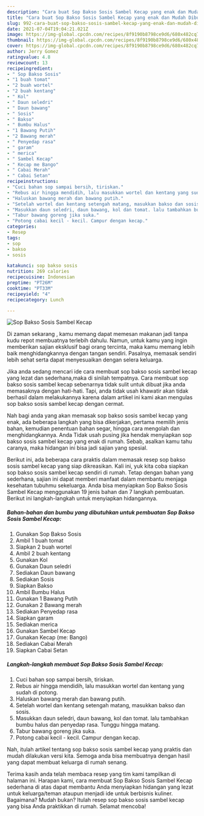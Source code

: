 ```yaml
---
description: "Cara buat Sop Bakso Sosis Sambel Kecap yang enak dan Mudah Dibuat"
title: "Cara buat Sop Bakso Sosis Sambel Kecap yang enak dan Mudah Dibuat"
slug: 992-cara-buat-sop-bakso-sosis-sambel-kecap-yang-enak-dan-mudah-dibuat
date: 2021-07-04T19:04:21.021Z
image: https://img-global.cpcdn.com/recipes/8f9190b8798ce9d6/680x482cq70/sop-bakso-sosis-sambel-kecap-foto-resep-utama.jpg
thumbnail: https://img-global.cpcdn.com/recipes/8f9190b8798ce9d6/680x482cq70/sop-bakso-sosis-sambel-kecap-foto-resep-utama.jpg
cover: https://img-global.cpcdn.com/recipes/8f9190b8798ce9d6/680x482cq70/sop-bakso-sosis-sambel-kecap-foto-resep-utama.jpg
author: Jerry Gomez
ratingvalue: 4.8
reviewcount: 13
recipeingredient:
- " Sop Bakso Sosis"
- "1 buah tomat"
- "2 buah wortel"
- "2 buah kentang"
- " Kol"
- " Daun seledri"
- " Daun bawang"
- " Sosis"
- " Bakso"
- " Bumbu Halus"
- "1 Bawang Putih"
- "2 Bawang merah"
- " Penyedap rasa"
- " garam"
- " merica"
- " Sambel Kecap"
- " Kecap me Bango"
- " Cabai Merah"
- " Cabai Setan"
recipeinstructions:
- "Cuci bahan sop sampai bersih, tiriskan."
- "Rebus air hingga mendidih, lalu masukkan wortel dan kentang yang sudah di potong."
- "Haluskan bawang merah dan bawang putih."
- "Setelah wortel dan kentang setengah matang, masukkan bakso dan sosis."
- "Masukkan daun seledri, daun bawang, kol dan tomat. lalu tambahkan bumbu halus dan penyedap rasa. Tunggu hingga matang."
- "Tabur bawang goreng jika suka."
- "Potong cabai kecil - kecil. Campur dengan kecap."
categories:
- Resep
tags:
- sop
- bakso
- sosis

katakunci: sop bakso sosis 
nutrition: 269 calories
recipecuisine: Indonesian
preptime: "PT26M"
cooktime: "PT33M"
recipeyield: "4"
recipecategory: Lunch

---
```



![Sop Bakso Sosis Sambel Kecap](https://img-global.cpcdn.com/recipes/8f9190b8798ce9d6/680x482cq70/sop-bakso-sosis-sambel-kecap-foto-resep-utama.jpg)

Di zaman  sekarang , kamu memang dapat memesan makanan jadi tanpa kudu repot membuatnya terlebih dahulu. Namun, untuk kamu yang ingin memberikan sajian eksklusif bagi orang tercinta, maka kamu memang lebih baik menghidangkannya dengan tangan sendiri. Pasalnya, memasak sendiri lebih sehat serta dapat menyesuaikan dengan selera keluarga.

Jika anda sedang mencari ide cara membuat sop bakso sosis sambel kecap yang lezat dan sederhana,maka di sinilah tempatnya. Cara membuat sop bakso sosis sambel kecap  sebenarnya tidak sulit untuk dibuat jika anda memasaknya dengan hati-hati. Tapi, anda tidak usah khawatir akan tidak berhasil dalam melakukannya 
karena dalam artikel ini kami akan mengulas sop bakso sosis sambel kecap dengan cermat.  



Nah bagi anda yang akan memasak sop bakso sosis sambel kecap yang enak, ada beberapa langkah yang bisa dikerjakan, pertama memilih jenis bahan, kemudian penentuan bahan segar, hingga cara mengolah dan menghidangkannya. Anda Tidak usah pusing jika hendak menyiapkan sop bakso sosis sambel kecap yang enak di rumah. Sebab, asalkan kamu  tahu caranya, maka hidangan ini bisa jadi sajian yang spesial.

Berikut ini, ada beberapa cara praktis  dalam memasak resep sop bakso sosis sambel kecap yang siap dikreasikan. Kali ini, yuk kita coba siapkan sop bakso sosis sambel kecap sendiri di rumah. Tetap dengan bahan yang sederhana, sajian ini dapat memberi manfaat dalam membantu menjaga kesehatan tubuhmu sekeluarga. Anda bisa menyiapkan Sop Bakso Sosis Sambel Kecap menggunakan 19 jenis bahan dan 7 langkah pembuatan. Berikut ini langkah-langkah untuk menyiapkan hidangannya.

<!--inarticleads1-->

##### Bahan-bahan dan bumbu yang dibutuhkan untuk pembuatan Sop Bakso Sosis Sambel Kecap:

1. Gunakan  Sop Bakso Sosis
1. Ambil 1 buah tomat
1. Siapkan 2 buah wortel
1. Ambil 2 buah kentang
1. Gunakan  Kol
1. Gunakan  Daun seledri
1. Sediakan  Daun bawang
1. Sediakan  Sosis
1. Siapkan  Bakso
1. Ambil  Bumbu Halus
1. Gunakan 1 Bawang Putih
1. Gunakan 2 Bawang merah
1. Sediakan  Penyedap rasa
1. Siapkan  garam
1. Sediakan  merica
1. Gunakan  Sambel Kecap
1. Gunakan  Kecap (me: Bango)
1. Sediakan  Cabai Merah
1. Siapkan  Cabai Setan




<!--inarticleads2-->

##### Langkah-langkah membuat Sop Bakso Sosis Sambel Kecap:

1. Cuci bahan sop sampai bersih, tiriskan.
1. Rebus air hingga mendidih, lalu masukkan wortel dan kentang yang sudah di potong.
1. Haluskan bawang merah dan bawang putih.
1. Setelah wortel dan kentang setengah matang, masukkan bakso dan sosis.
1. Masukkan daun seledri, daun bawang, kol dan tomat. lalu tambahkan bumbu halus dan penyedap rasa. Tunggu hingga matang.
1. Tabur bawang goreng jika suka.
1. Potong cabai kecil - kecil. Campur dengan kecap.




Nah, itulah artikel tentang  sop bakso sosis sambel kecap  yang praktis dan mudah dilakukan versi kita. Semoga anda bisa membuatnya dengan hasil yang dapat membuat keluarga di rumah senang. 

Terima kasih anda telah membaca resep yang tim kami tampilkan di halaman ini. Harapan kami, cara membuat  Sop Bakso Sosis Sambel Kecap sederhana di atas dapat membantu Anda menyiapkan hidangan yang lezat untuk keluarga/teman ataupun menjadi ide untuk berbisnis kuliner. Bagaimana? Mudah bukan? Itulah resep sop bakso sosis sambel kecap yang bisa Anda praktikkan di rumah. Selamat mencoba!

